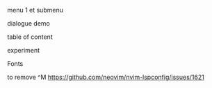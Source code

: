 menu 1 et submenu

dialogue demo

table of content

experiment

Fonts

to remove ^M
https://github.com/neovim/nvim-lspconfig/issues/1621
